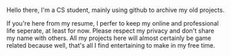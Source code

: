 Hello there, I'm a CS student, mainly using github to archive my old projects.

If you're here from my resume, I perfer to keep my online and professional life seperate, at least for now.
Please respect my privacy and don't share my name with others.
All my projects here will almost certainly be game related because well, that's all I find entertaining to make in my free time.
